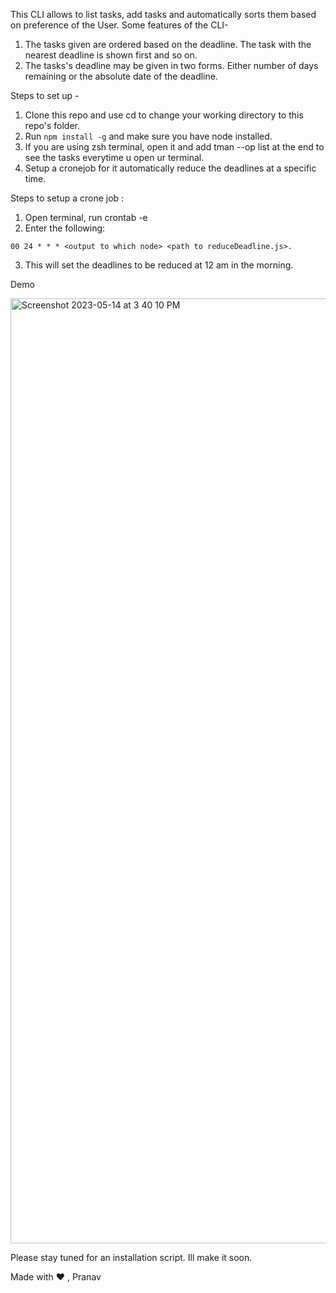 This CLI allows to list tasks, add tasks and automatically sorts them based on preference of the User.
Some features of the CLI- 
1. The tasks given are ordered based on the deadline. The task with the nearest deadline is shown first and so on.
2. The tasks's deadline may be given in two forms. Either number of days remaining or the absolute date of the deadline.

Steps to set up -
1. Clone this repo and use cd to change your working directory to this repo's folder.
2. Run ``` npm install -g ``` and make sure you have node installed.
3. If you are using zsh terminal, open it and add tman --op list at the end to see the tasks everytime u open ur terminal.
4. Setup  a cronejob for it automatically reduce the deadlines at a specific time.


Steps to setup a crone job :
1. Open terminal, run crontab -e
2. Enter the following: 
```
00 24 * * * <output to which node> <path to reduceDeadline.js>.
```
3. This will set the deadlines to be reduced at 12 am in the morning.

Demo

<img width="1512" alt="Screenshot 2023-05-14 at 3 40 10 PM" src="https://github.com/pranavkonidena/taskManagerCLI/assets/122373207/b1dcdfa3-0aff-4bf2-ba0c-428f7768e727">

Please stay tuned for an installation script. Ill make it soon.

Made with ❤️ , Pranav


